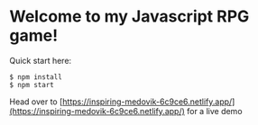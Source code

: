 # Welcome to my Javascript RPG game!


Quick start here:

```
$ npm install
$ npm start

```

Head over to  [https://inspiring-medovik-6c9ce6.netlify.app/](https://inspiring-medovik-6c9ce6.netlify.app/)  for a live demo
